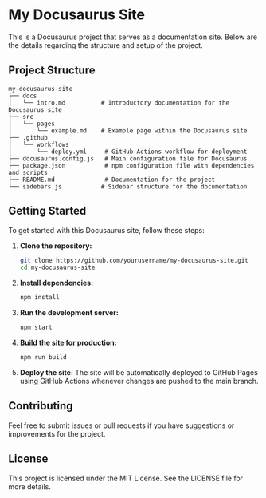 # My Docusaurus Site

This is a Docusaurus project that serves as a documentation site. Below are the details regarding the structure and setup of the project.

## Project Structure

```
my-docusaurus-site
├── docs
│   └── intro.md          # Introductory documentation for the Docusaurus site
├── src
│   └── pages
│       └── example.md    # Example page within the Docusaurus site
├── .github
│   └── workflows
│       └── deploy.yml     # GitHub Actions workflow for deployment
├── docusaurus.config.js   # Main configuration file for Docusaurus
├── package.json           # npm configuration file with dependencies and scripts
├── README.md              # Documentation for the project
└── sidebars.js           # Sidebar structure for the documentation
```

## Getting Started

To get started with this Docusaurus site, follow these steps:

1. **Clone the repository:**
   ```bash
   git clone https://github.com/yourusername/my-docusaurus-site.git
   cd my-docusaurus-site
   ```

2. **Install dependencies:**
   ```bash
   npm install
   ```

3. **Run the development server:**
   ```bash
   npm start
   ```

4. **Build the site for production:**
   ```bash
   npm run build
   ```

5. **Deploy the site:**
   The site will be automatically deployed to GitHub Pages using GitHub Actions whenever changes are pushed to the main branch.

## Contributing

Feel free to submit issues or pull requests if you have suggestions or improvements for the project.

## License

This project is licensed under the MIT License. See the LICENSE file for more details.